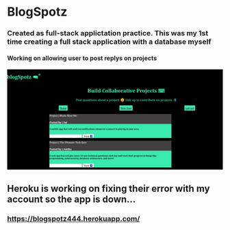 # BlogSpotz
### Created as full-stack applictation practice. This was my 1st time creating a full stack application with a database myself
#### Working on allowing user to post replys on projects

![cover photo of app dashboard](https://github.com/ZacharyKathe/BlogSpotz/blob/main/public/images/cover.JPG)
## Heroku is working on fixing their error with my account so the app is down...
### https://blogspotz444.herokuapp.com/
